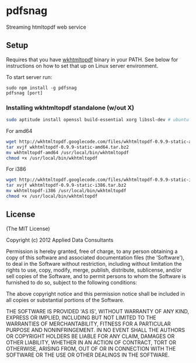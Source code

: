 # pdfsnag

Streaming htmltopdf web service

## Setup

Requires that you have [wkhtmltopdf](http://code.google.com/p/wkhtmltopdf) binary in your PATH.  See below for instructions on how to set that up on Linux server environment.

To start server run:

```
sudo npm install -g pdfsnag
pdfsnag [port]
```

### Installing wkhtmltopdf standalone (w/out X)

```sh
sudo aptitude install openssl build-essential xorg libssl-dev # ubuntu specific
```

For amd64

```sh
wget http://wkhtmltopdf.googlecode.com/files/wkhtmltopdf-0.9.9-static-amd64.tar.bz2
tar xvjf wkhtmltopdf-0.9.9-static-amd64.tar.bz2
mv wkhtmltopdf-amd64 /usr/local/bin/wkhtmltopdf
chmod +x /usr/local/bin/wkhtmltopdf
```

For i386

```sh
wget http://wkhtmltopdf.googlecode.com/files/wkhtmltopdf-0.9.9-static-i386.tar.bz2
tar xvjf wkhtmltopdf-0.9.9-static-i386.tar.bz2
mv wkhtmltopdf-i386 /usr/local/bin/wkhtmltopdf
chmod +x /usr/local/bin/wkhtmltopdf
```

## License

(The MIT License)

Copyright (c) 2012 Applied Data Consultants

Permission is hereby granted, free of charge, to any person obtaining
a copy of this software and associated documentation files (the
'Software'), to deal in the Software without restriction, including
without limitation the rights to use, copy, modify, merge, publish, distribute,
sublicense, and/or sell copies of the Software, and to
permit persons to whom the Software is furnished to do so, subject to
the following conditions:

The above copyright notice and this permission notice shall be
included in all copies or substantial portions of the Software.

THE SOFTWARE IS PROVIDED 'AS IS', WITHOUT WARRANTY OF ANY KIND,
EXPRESS OR IMPLIED, INCLUDING BUT NOT LIMITED TO THE WARRANTIES OF
MERCHANTABILITY, FITNESS FOR A PARTICULAR PURPOSE AND NONINFRINGEMENT.
IN NO EVENT SHALL THE AUTHORS OR COPYRIGHT HOLDERS BE LIABLE FOR ANY
CLAIM, DAMAGES OR OTHER LIABILITY, WHETHER IN AN ACTION OF CONTRACT,
TORT OR OTHERWISE, ARISING FROM, OUT OF OR IN CONNECTION WITH THE
SOFTWARE OR THE USE OR OTHER DEALINGS IN THE SOFTWARE.
